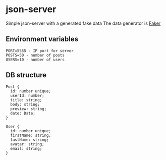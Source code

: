 # json-server

Simple json-server with a generated fake data
The data generator is [Faker](https://github.com/faker-js/faker)

## Environment variables

    PORT=5555 - IP port for server
    POSTS=50 - number of posts
    USERS=10 - number of users

## DB structure

    Post {
      id: number unique;
      userId: number;
      title: string;
      body: string;
      preview: string;
      date: Date;
    }

    User {
      id: number unique;
      firstName: string;
      lastName: string;
      avatar: string;
      email: string;
    }
